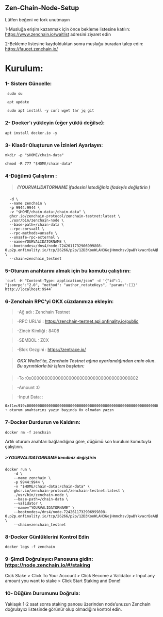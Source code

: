 ## Zen-Chain-Node-Setup

Lütfen beğeni ve fork unutmayın


1-Musluğa erişim kazanmak için önce bekleme listesine katılın: 
https://www.zenchain.io/waitlist adresini ziyaret edin

2-Bekleme listesine kaydolduktan sonra musluğu buradan talep edin: 
https://faucet.zenchain.io/

# Kurulum:
### 1- Sistem Güncelle:

  ``` sudo su```

  ``` apt update```

  ``` sudo apt install -y curl wget tar jq git```

 ### 2- Docker'ı yükleyin (eğer yüklü değilse):

  ```apt install docker.io -y```

###  3- Klasör Oluşturun ve İzinleri Ayarlayın:

  ```mkdir -p "$HOME/chain-data"```
  
  ```chmod -R 777 "$HOME/chain-data"```

###  4-Düğümü Çalıştırın : 

> ##### (YOURVALIDATORNAME ifadesini istediğiniz ifadeyle değiştirin )

  ```docker run \
    -d \
    --name zenchain \
    -p 9944:9944 \
    -v "$HOME/chain-data:/chain-data" \
    ghcr.io/zenchain-protocol/zenchain-testnet:latest \
    ./usr/bin/zenchain-node \
    --base-path=/chain-data \
    --rpc-cors=all \
    --rpc-methods=unsafe \
    --unsafe-rpc-external \
    --name=YOURVALIDATORNAME \
    --bootnodes=/dns4/node-7242611732906999808-0.p2p.onfinality.io/tcp/26266/p2p/12D3KooWLAH3GejHmmchsvJpwDYkvacrBeAQbJrip5oZSymx5yrE \
    --chain=zenchain_testnet
```

 ###   5-Oturum anahtarını almak için bu komutu çalıştırın:

    `curl -H "Content-Type: application/json" -d '{"id":1, "jsonrpc":"2.0", "method": "author_rotateKeys", "params":[]}' http://localhost:9944`

   
    
  ###  6-Zenchain RPC'yi OKX cüzdanınıza ekleyin:
>-Ağ adı : Zenchain Testnet

>-RPC URL'si : https://zenchain-testnet.api.onfinality.io/public

>-Zincir Kimliği : 8408

>-SEMBOL : ZCX

>-Blok Gezgini : https://zentrace.io/

> ##### OKX Wallet'ta, Zenchain Testnet ağına ayarlandığından emin olun. Bu ayrıntılarla bir işlem başlatın:

>-To :0x0000000000000000000000000000000000000802

>-Amount :0


>-Input Data: :

```
0xf1ec919c00000000000000000000000000000000000000000000000000000000000000200000000000000000000000000000000000000000000000000000000000000060 + oturum anahtarını yazın başında 0x olmadan yazın
```

### 7-Docker Durdurun ve Kaldırın:

```docker rm -f zenchain```

Artık oturum anahtarı bağlandığına göre, düğümü son kurulum komutuyla çalıştırın.

##### >YOURVALIDATORNAME kendiniz değiştirin 

```
docker run \
    -d \
    --name zenchain \
    -p 9944:9944 \
    -v "$HOME/chain-data:/chain-data" \
    ghcr.io/zenchain-protocol/zenchain-testnet:latest \
    ./usr/bin/zenchain-node \
    --base-path=/chain-data \
    --validator \
    --name="YOURVALIDATORNAME" \
    --bootnodes=/dns4/node-7242611732906999808-0.p2p.onfinality.io/tcp/26266/p2p/12D3KooWLAH3GejHmmchsvJpwDYkvacrBeAQbJrip5oZSymx5yrE \
    --chain=zenchain_testnet
```

### 8-Docker Günlüklerini Kontrol Edin 

```
docker logs -f zenchain
```

### 9-Şimdi Doğrulayıcı Panosuna gidin: https://node.zenchain.io/#/staking

Cick Stake > Click To Your Account > Click Become a Validator > Input any amount you want to stake > Click Start Staking and Done!


### 10- Düğüm Durumunu Doğrula:

Yaklaşık 1-2 saat sonra staking panosu üzerinden node’unuzun Zenchain doğrulayıcı listesinde görünür olup olmadığını kontrol edin.
